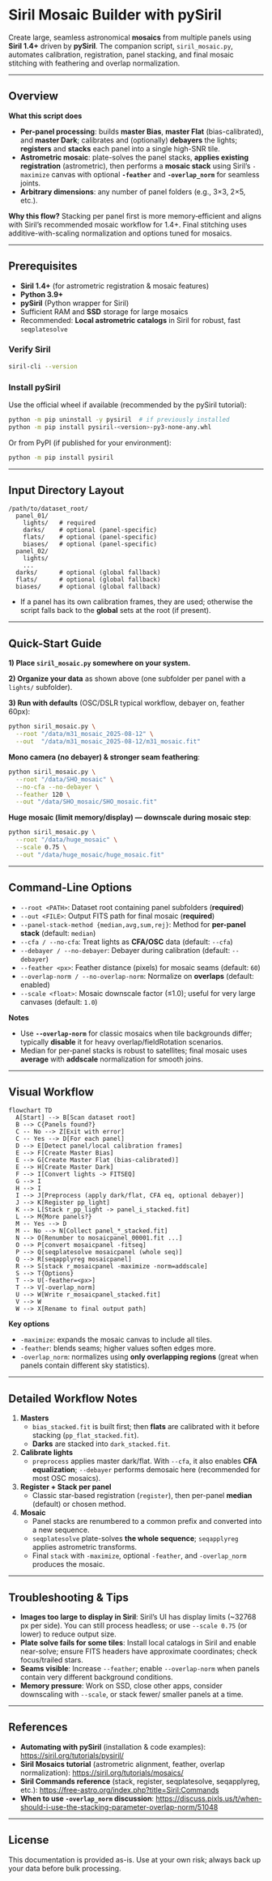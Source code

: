 
# Siril Mosaic Builder with pySiril

Create large, seamless astronomical **mosaics** from multiple panels using **Siril 1.4+** driven by **pySiril**. The companion script, `siril_mosaic.py`, automates calibration, registration, panel stacking, and final mosaic stitching with feathering and overlap normalization.

---

## Overview

**What this script does**
- **Per-panel processing**: builds **master Bias**, **master Flat** (bias-calibrated), and **master Dark**; calibrates and (optionally) **debayers** the lights; **registers** and **stacks** each panel into a single high-SNR tile.
- **Astrometric mosaic**: plate-solves the panel stacks, **applies existing registration** (astrometric), then performs a **mosaic stack** using Siril’s `-maximize` canvas with optional **`-feather`** and **`-overlap_norm`** for seamless joints.
- **Arbitrary dimensions**: any number of panel folders (e.g., 3×3, 2×5, etc.).

**Why this flow?** Stacking per panel first is more memory‑efficient and aligns with Siril’s recommended mosaic workflow for 1.4+. Final stitching uses additive-with-scaling normalization and options tuned for mosaics.

---

## Prerequisites

- **Siril 1.4+** (for astrometric registration & mosaic features)
- **Python 3.9+**
- **pySiril** (Python wrapper for Siril)
- Sufficient RAM and **SSD** storage for large mosaics
- Recommended: **Local astrometric catalogs** in Siril for robust, fast `seqplatesolve`

### Verify Siril
```bash
siril-cli --version
```

### Install pySiril
Use the official wheel if available (recommended by the pySiril tutorial):
```bash
python -m pip uninstall -y pysiril  # if previously installed
python -m pip install pysiril-<version>-py3-none-any.whl
```
Or from PyPI (if published for your environment):
```bash
python -m pip install pysiril
```

---

## Input Directory Layout

```
/path/to/dataset_root/
  panel_01/
    lights/   # required
    darks/    # optional (panel-specific)
    flats/    # optional (panel-specific)
    biases/   # optional (panel-specific)
  panel_02/
    lights/
    ...
  darks/      # optional (global fallback)
  flats/      # optional (global fallback)
  biases/     # optional (global fallback)
```
- If a panel has its own calibration frames, they are used; otherwise the script falls back to the **global** sets at the root (if present).

---

## Quick-Start Guide

**1) Place `siril_mosaic.py` somewhere on your system.**

**2) Organize your data** as shown above (one subfolder per panel with a `lights/` subfolder).

**3) Run with defaults** (OSC/DSLR typical workflow, debayer on, feather 60px):
```bash
python siril_mosaic.py \
  --root "/data/m31_mosaic_2025-08-12" \
  --out  "/data/m31_mosaic_2025-08-12/m31_mosaic.fit"
```

**Mono camera (no debayer) & stronger seam feathering**:
```bash
python siril_mosaic.py \
  --root "/data/SHO_mosaic" \
  --no-cfa --no-debayer \
  --feather 120 \
  --out "/data/SHO_mosaic/SHO_mosaic.fit"
```

**Huge mosaic (limit memory/display) — downscale during mosaic step**:
```bash
python siril_mosaic.py \
  --root "/data/huge_mosaic" \
  --scale 0.75 \
  --out "/data/huge_mosaic/huge_mosaic.fit"
```

---

## Command-Line Options

- `--root <PATH>`: Dataset root containing panel subfolders (**required**)
- `--out <FILE>`: Output FITS path for final mosaic (**required**)
- `--panel-stack-method {median,avg,sum,rej}`: Method for **per-panel stack** (default: `median`)
- `--cfa / --no-cfa`: Treat lights as **CFA/OSC** data (default: `--cfa`)
- `--debayer / --no-debayer`: Debayer during calibration (default: `--debayer`)
- `--feather <px>`: Feather distance (pixels) for mosaic seams (default: `60`)
- `--overlap-norm / --no-overlap-norm`: Normalize on **overlaps** (default: enabled)
- `--scale <float>`: Mosaic downscale factor (≤1.0); useful for very large canvases (default: `1.0`)

**Notes**
- Use **`--overlap-norm`** for classic mosaics when tile backgrounds differ; typically **disable** it for heavy overlap/fieldRotation scenarios.
- Median for per‑panel stacks is robust to satellites; final mosaic uses **average** with **addscale** normalization for smooth joins.

---

## Visual Workflow

```mermaid
flowchart TD
  A[Start] --> B[Scan dataset root]
  B --> C{Panels found?}
  C -- No --> Z[Exit with error]
  C -- Yes --> D[For each panel]
  D --> E[Detect panel/local calibration frames]
  E --> F[Create Master Bias]
  E --> G[Create Master Flat (bias-calibrated)]
  E --> H[Create Master Dark]
  F --> I[Convert lights -> FITSEQ]
  G --> I
  H --> I
  I --> J[Preprocess (apply dark/flat, CFA eq, optional debayer)]
  J --> K[Register pp_light]
  K --> L[Stack r_pp_light -> panel_i_stacked.fit]
  L --> M{More panels?}
  M -- Yes --> D
  M -- No --> N[Collect panel_*_stacked.fit]
  N --> O[Renumber to mosaicpanel_00001.fit ...]
  O --> P[convert mosaicpanel -fitseq]
  P --> Q[seqplatesolve mosaicpanel (whole seq)]
  Q --> R[seqapplyreg mosaicpanel]
  R --> S[stack r_mosaicpanel -maximize -norm=addscale]
  S --> T{Options}
  T --> U[-feather=<px>]
  T --> V[-overlap_norm]
  U --> W[Write r_mosaicpanel_stacked.fit]
  V --> W
  W --> X[Rename to final output path]
```

**Key options**
- `-maximize`: expands the mosaic canvas to include all tiles.
- `-feather`: blends seams; higher values soften edges more.
- `-overlap_norm`: normalizes using **only overlapping regions** (great when panels contain different sky statistics).

---

## Detailed Workflow Notes

1. **Masters**  
   - `bias_stacked.fit` is built first; then **flats** are calibrated with it before stacking (`pp_flat_stacked.fit`).  
   - **Darks** are stacked into `dark_stacked.fit`.
2. **Calibrate lights**  
   - `preprocess` applies master dark/flat. With `--cfa`, it also enables **CFA equalization**; `--debayer` performs demosaic here (recommended for most OSC mosaics).
3. **Register + Stack per panel**  
   - Classic star-based registration (`register`), then per-panel **median** (default) or chosen method.
4. **Mosaic**  
   - Panel stacks are renumbered to a common prefix and converted into a new sequence.  
   - `seqplatesolve` plate-solves **the whole sequence**; `seqapplyreg` applies astrometric transforms.  
   - Final `stack` with `-maximize`, optional `-feather`, and `-overlap_norm` produces the mosaic.

---

## Troubleshooting & Tips

- **Images too large to display in Siril**: Siril’s UI has display limits (~32768 px per side). You can still process headless; or use `--scale 0.75` (or lower) to reduce output size.
- **Plate solve fails for some tiles**: Install local catalogs in Siril and enable near-solve; ensure FITS headers have approximate coordinates; check focus/trailed stars.
- **Seams visible**: Increase `--feather`; enable `--overlap-norm` when panels contain very different background conditions.
- **Memory pressure**: Work on SSD, close other apps, consider downscaling with `--scale`, or stack fewer/ smaller panels at a time.

---

## References
- **Automating with pySiril** (installation & code examples): https://siril.org/tutorials/pysiril/
- **Siril Mosaics tutorial** (astrometric alignment, feather, overlap normalization): https://siril.org/tutorials/mosaics/
- **Siril Commands reference** (stack, register, seqplatesolve, seqapplyreg, etc.): https://free-astro.org/index.php?title=Siril:Commands
- **When to use `-overlap_norm` discussion**: https://discuss.pixls.us/t/when-should-i-use-the-stacking-parameter-overlap-norm/51048

---

## License
This documentation is provided as-is. Use at your own risk; always back up your data before bulk processing.

